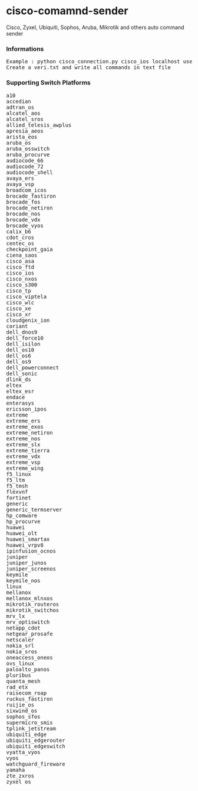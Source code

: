 # cisco-comamnd-sender
Cisco, Zyxel, Ubiquiti, Sophos, Aruba, Mikrotik and others auto command sender
<h3>Informations</h3>
<pre>
Example : python cisco_connection.py cisco_ios localhost user pass
Create a veri.txt and write all commands in text file
</pre>
<h3>Supporting Switch Platforms</h3>
<pre>
a10
accedian
adtran_os
alcatel_aos
alcatel_sros
allied_telesis_awplus
apresia_aeos
arista_eos
aruba_os
aruba_osswitch
aruba_procurve
audiocode_66
audiocode_72
audiocode_shell
avaya_ers
avaya_vsp
broadcom_icos
brocade_fastiron
brocade_fos
brocade_netiron
brocade_nos
brocade_vdx
brocade_vyos
calix_b6
cdot_cros
centec_os
checkpoint_gaia
ciena_saos
cisco_asa
cisco_ftd
cisco_ios
cisco_nxos
cisco_s300
cisco_tp
cisco_viptela
cisco_wlc
cisco_xe
cisco_xr
cloudgenix_ion
coriant
dell_dnos9
dell_force10
dell_isilon
dell_os10
dell_os6
dell_os9
dell_powerconnect
dell_sonic
dlink_ds
eltex
eltex_esr
endace
enterasys
ericsson_ipos
extreme
extreme_ers
extreme_exos
extreme_netiron
extreme_nos
extreme_slx
extreme_tierra
extreme_vdx
extreme_vsp
extreme_wing
f5_linux
f5_ltm
f5_tmsh
flexvnf
fortinet
generic
generic_termserver
hp_comware
hp_procurve
huawei
huawei_olt
huawei_smartax
huawei_vrpv8
ipinfusion_ocnos
juniper
juniper_junos
juniper_screenos
keymile
keymile_nos
linux
mellanox
mellanox_mlnxos
mikrotik_routeros
mikrotik_switchos
mrv_lx
mrv_optiswitch
netapp_cdot
netgear_prosafe
netscaler
nokia_srl
nokia_sros
oneaccess_oneos
ovs_linux
paloalto_panos
pluribus
quanta_mesh
rad_etx
raisecom_roap
ruckus_fastiron
ruijie_os
sixwind_os
sophos_sfos
supermicro_smis
tplink_jetstream
ubiquiti_edge
ubiquiti_edgerouter
ubiquiti_edgeswitch
vyatta_vyos
vyos
watchguard_fireware
yamaha
zte_zxros
zyxel_os
</pre>
